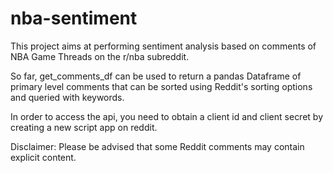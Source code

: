# nba-sentiment
This project aims at performing sentiment analysis based on comments of NBA Game Threads on the r/nba subreddit.

So far, get_comments_df can be used to return a pandas Dataframe of primary level comments that can be sorted using Reddit's sorting options and queried with keywords.

In order to access the api, you need to obtain a client id and client secret by creating a new script app on reddit.

Disclaimer: Please be advised that some Reddit comments may contain explicit content.
